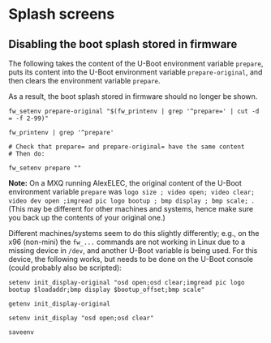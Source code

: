# Splash screens

## Disabling the boot splash stored in firmware

The following takes the content of the U-Boot environment variable `prepare`, puts its content into the U-Boot environment variable `prepare-original`, and then clears the environment variable `prepare`.

As a result, the boot splash stored in firmware should no longer be shown.


```
fw_setenv prepare-original "$(fw_printenv | grep '^prepare=' | cut -d = -f 2-99)"

fw_printenv | grep '^prepare'

# Check that prepare= and prepare-original= have the same content
# Then do:

fw_setenv prepare ""
```

__Note:__ On a MXQ running AlexELEC, the original content of the U-Boot environment variable `prepare` was `logo size ; video open; video clear; video dev open ;imgread pic logo bootup ; bmp display ; bmp scale;
`. (This may be different for other machines and systems, hence make sure you back up the contents of your original one.)

Different machines/systems seem to do this slightly differently; e.g., on the x96 (non-mini) the `fw_...` commands are not working in Linux due to a missing device in `/dev`, and another U-Boot variable is being used. For this device, the following works, but needs to be done on the U-Boot console (could probably also be scripted):

```
setenv init_display-original "osd open;osd clear;imgread pic logo bootup $loadaddr;bmp display $bootup_offset;bmp scale"

getenv init_display-original

setenv init_display "osd open;osd clear"

saveenv
```
